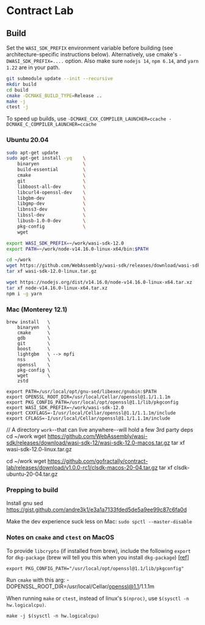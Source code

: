 # Contract Lab

## Build

Set the `WASI_SDK_PREFIX` environment variable before building (see architecture-specific instructions below). Alternatively, use cmake's `-DWASI_SDK_PREFIX=....` option. Also make sure `nodejs 14`, `npm 6.14`, and `yarn 1.22` are in your path.

```sh
git submodule update --init --recursive
mkdir build
cd build
cmake -DCMAKE_BUILD_TYPE=Release ..
make -j
ctest -j
```

To speed up builds, use `-DCMAKE_CXX_COMPILER_LAUNCHER=ccache -DCMAKE_C_COMPILER_LAUNCHER=ccache`

### Ubuntu 20.04

```sh
sudo apt-get update
sudo apt-get install -yq    \
    binaryen                \
    build-essential         \
    cmake                   \
    git                     \
    libboost-all-dev        \
    libcurl4-openssl-dev    \
    libgbm-dev              \
    libgmp-dev              \
    libnss3-dev             \
    libssl-dev              \
    libusb-1.0-0-dev        \
    pkg-config              \
    wget

export WASI_SDK_PREFIX=~/work/wasi-sdk-12.0
export PATH=~/work/node-v14.16.0-linux-x64/bin:$PATH

cd ~/work
wget https://github.com/WebAssembly/wasi-sdk/releases/download/wasi-sdk-12/wasi-sdk-12.0-linux.tar.gz
tar xf wasi-sdk-12.0-linux.tar.gz

wget https://nodejs.org/dist/v14.16.0/node-v14.16.0-linux-x64.tar.xz
tar xf node-v14.16.0-linux-x64.tar.xz
npm i -g yarn
```

### Mac (Monterey 12.1)

```
brew install   \
    binaryen   \
    cmake      \
    gdb        \
    git        \
    boost      \
    lightgbm   \ --> mpfi
    nss        \
    openssl    \
    pkg-config \
    wget       \
    zstd
```

```
export PATH=/usr/local/opt/gnu-sed/libexec/gnubin:$PATH
export OPENSSL_ROOT_DIR=/usr/local/Cellar/openssl@1.1/1.1.1m
export PKG_CONFIG_PATH=/usr/local/opt/openssl@1.1/lib/pkgconfig
export WASI_SDK_PREFIX=~/work/wasi-sdk-12.0
export CXXFLAGS=-I/usr/local/Cellar/openssl@1.1/1.1.1m/include
export CFLAGS=-I/usr/local/Cellar/openssl@1.1/1.1.1m/include
```

// A directory `work`--that can live anywhere--will hold a few 3rd party deps
cd ~/work
wget https://github.com/WebAssembly/wasi-sdk/releases/download/wasi-sdk-12/wasi-sdk-12.0-macos.tar.gz
tar xf wasi-sdk-12.0-linux.tar.gz

cd ~/work
wget https://github.com/gofractally/contract-lab/releases/download/v1.0.0-rc1/clsdk-macos-20-04.tar.gz
tar xf clsdk-ubuntu-20-04.tar.gz

### Prepping to build

Install gnu sed
https://gist.github.com/andre3k1/e3a1a7133fded5de5a9ee99c87c6fa0d

Make the dev experience suck less on Mac:
`sudo spctl --master-disable`

### Notes on `cmake` and `ctest` on MacOS

To provide `libcrypto` (if installed from brew), include the following `export` for `dkg-package` (brew will tell you this when you install `dkg-package`) [[ref]](https://stackoverflow.com/questions/60925326/issue-no-package-libcrypto-found)

```
export PKG_CONFIG_PATH="/usr/local/opt/openssl@1.1/lib/pkgconfig"
```

Run `cmake` with this arg:
-DOPENSSL_ROOT_DIR=/usr/local/Cellar/openssl@1.1/1.1.1m

When running `make` or `ctest`, instead of linux's `$(nproc)`, use `$(sysctl -n hw.logicalcpu)`.

```
make -j $(sysctl -n hw.logicalcpu)
```

